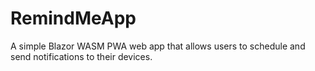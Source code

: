 # RemindMeApp

A simple Blazor WASM PWA web app that allows users to schedule and send notifications to their devices.
